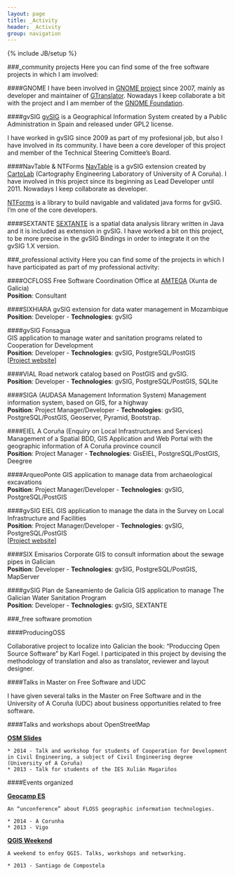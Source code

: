 ```yaml
---
layout: page
title: _Activity 
header: _Activity
group: navigation
---
```


{% include JB/setup %}

###\_community projects
Here you can find some of the free software projects in which I am involved:

####GNOME 
I have been involved in [GNOME project](http://gnome.org) since 2007, mainly as developer and maintainer of [GTranslator](http://projects.gnome.org/gtranslator). Nowadays I keep collaborate a bit with the project and I am member of the [GNOME Foundation](http://www.gnome.org/foundation/).

####gvSIG
[gvSIG](http://gvsig.org) is a Geographical Information System created by a Public Administration in Spain and released under GPL2 license.

I have worked in gvSIG since 2009 as part of my profesional job, but also I have involved in its community. I have been a core developer of this project and member of the Technical Steering Comittee’s Board.

####NavTable & NTForms
[NavTable](http://navtable.github.io/) is a gvSIG extension created by [CartoLab](http://cartolab.udc.es) (Cartography Engineering Laboratory of University of A Coruña). I have involved in this project since its beginning as Lead Developer until 2011. Nowadays I keep collaborate as developer.

[NTForms](http://github.com/navtable/navtableforms) is a library to build navigable and validated java forms for gvSIG. I’m one of the core developers.

####SEXTANTE
[SEXTANTE](http://www.sextantegis.com) is a spatial data analysis library written in Java and it is included as extension in gvSIG. I have worked a bit on this project, to be more precise in the gvSIG Bindings in order to integrate it on the gvSIG 1.X version.
 

###\_professional activity
Here you can find some of the projects in which I have participated as part of my professional activity:

####OCFLOSS
Free Software Coordination Office at [AMTEGA](http://amtega.xunta.es) (Xunta de Galicia)  
**Position**: Consultant

####SIXHIARA
gvSIG extension for data water management in Mozambique  
**Position**: Developer - **Technologies**: gvSIG

####gvSIG Fonsagua  
GIS application to manage water and sanitation programs related to Cooperation for Development  
**Position**: Developer - **Technologies**: gvSIG, PostgreSQL/PostGIS  
\[[Project website](http://cartolab.udc.es/fonsagua)\]

####VIAL
Road network catalog based on PostGIS and gvSIG.  
**Position**: Developer - **Technologies**: gvSIG, PostgreSQL/PostGIS, SQLite

####SIGA (AUDASA Management Information System)
Management information system, based on GIS, for a highway  
**Position**: Project Manager/Developer - **Technologies**: gvSIG, PostgreSQL/PostGIS, Geoserver, Pyramid, Bootstrap.

####EIEL A Coruña (Enquiry on Local Infrastructures and Services)
Management of a Spatial BDD, GIS Application and Web Portal with the geographic information of A Coruña province council  
**Position**: Project Manager - **Technologies**: GisEIEL, PostgreSQL/PostGIS, Deegree

####ArqueoPonte
GIS application to manage data from archaeological excavations  
**Position**: Project Manager/Developer - **Technologies**: gvSIG, PostgreSQL/PostGIS

####gvSIG EIEL
GIS application to manage the data in the Survey on Local Infrastructure and Facilities  
**Position**: Project Manager/Developer - **Technologies**: gvSIG, PostgreSQL/PostGIS  
\[[Project website](http://cartolab.udc.es/gvsig-eiel)\]

####SIX Emisarios
Corporate GIS to consult information about the sewage pipes in Galician  
**Position**: Developer - **Technologies**: gvSIG, PostgreSQL/PostGIS, MapServer

####gvSIG Plan de Saneamiento de Galicia
GIS application to manage The Galician Water Sanitation Program  
**Position**: Developer - **Technologies**: gvSIG, SEXTANTE
 

###\_free software promotion
 
####ProducingOSS

Collaborative project to localize into Galician the book: “Produccing Open Source Software” by Karl Fogel. I participated in this project by devising the methodology of translation and also as translator, reviewer and layout designer.

####Talks in Master on Free Software and UDC

I have given several talks in the Master on Free Software and in the University of A Coruña (UDC) about business opportunities related to free software.

####Talks and workshops about OpenStreetMap

**[OSM Slides](http://xeoinquedos.eu/osm-slides)**

    * 2014 - Talk and workshop for students of Cooperation for Development in Civil Engineering, a subject of Civil Engineering degree (University of A Coruña)
    * 2013 - Talk for students of the IES Xulián Magariños
 
####Events organized

**[Geocamp ES](http://geocamp.es)**

    An “unconference” about FLOSS geographic information technologies.
    
    * 2014 - A Corunha
    * 2013 - Vigo


**[QGIS Weekend](http://qgisweekend.xeoinquedos.eu)**

    A weekend to enfoy QGIS. Talks, workshops and networking.   
    
    * 2013 - Santiago de Compostela



